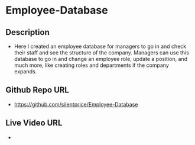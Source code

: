# Employee-Database


## Description
 * Here I created an employee database for managers to go in and check their staff and see the structure of the company. Managers can use this database to go in and change an employee role, update a position, and much more, like creating roles and departments if the company expands. 

## Github Repo URL
* https://github.com/silentprice/Employee-Database 

## Live Video URL 
*  